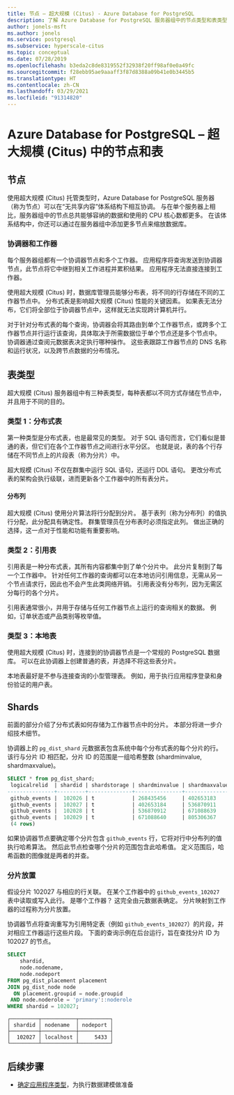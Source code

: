 ```yaml
---
title: 节点 – 超大规模 (Citus) - Azure Database for PostgreSQL
description: 了解 Azure Database for PostgreSQL 服务器组中的节点类型和表类型。
author: jonels-msft
ms.author: jonels
ms.service: postgresql
ms.subservice: hyperscale-citus
ms.topic: conceptual
ms.date: 07/28/2019
ms.openlocfilehash: b3eda2c8de8319552f32938f20ff98af0e0a49fc
ms.sourcegitcommit: f28ebb95ae9aaaff3f87d8388a09b41e0b3445b5
ms.translationtype: HT
ms.contentlocale: zh-CN
ms.lasthandoff: 03/29/2021
ms.locfileid: "91314820"
---
```

# <a name="nodes-and-tables-in-azure-database-for-postgresql--hyperscale-citus"></a>Azure Database for PostgreSQL – 超大规模 (Citus) 中的节点和表

## <a name="nodes"></a>节点

使用超大规模 (Citus) 托管类型时，Azure Database for PostgreSQL 服务器（称为节点）可以在“无共享内容”体系结构下相互协调。 与在单个服务器上相比，服务器组中的节点总共能够容纳的数据和使用的 CPU 核心数都更多。 在该体系结构中，你还可以通过在服务器组中添加更多节点来缩放数据库。

### <a name="coordinator-and-workers"></a>协调器和工作器

每个服务器组都有一个协调器节点和多个工作器。 应用程序将查询发送到协调器节点，此节点将它中继到相关工作进程并累积结果。 应用程序无法直接连接到工作器。

使用超大规模 (Citus) 时，数据库管理员能够分布表，将不同的行存储在不同的工作器节点中。 分布式表是影响超大规模 (Citus) 性能的关键因素。 如果表无法分布，它们将全部位于协调器节点中，这样就无法实现跨计算机并行。

对于针对分布式表的每个查询，协调器会将其路由到单个工作器节点，或跨多个工作器节点并行运行该查询，具体取决于所需数据位于单个节点还是多个节点中。 协调器通过查阅元数据表决定执行哪种操作。 这些表跟踪工作器节点的 DNS 名称和运行状况，以及跨节点数据的分布情况。

## <a name="table-types"></a>表类型

超大规模 (Citus) 服务器组中有三种表类型，每种表都以不同方式存储在节点中，并且用于不同的目的。

### <a name="type-1-distributed-tables"></a>类型 1：分布式表

第一种类型是分布式表，也是最常见的类型。 对于 SQL 语句而言，它们看似是普通的表，但它们在各个工作器节点之间进行水平分区。 也就是说，表的各个行存储在不同节点上的片段表（称为分片）中。

超大规模 (Citus) 不仅在群集中运行 SQL 语句，还运行 DDL 语句。
更改分布式表的架构会执行级联，进而更新各个工作器中的所有表分片。

#### <a name="distribution-column"></a>分布列

超大规模 (Citus) 使用分片算法将行分配到分片。 基于表列（称为分布列）的值执行分配，此分配具有确定性。 群集管理员在分布表时必须指定此列。
做出正确的选择，这一点对于性能和功能有重要影响。

### <a name="type-2-reference-tables"></a>类型 2：引用表

引用表是一种分布式表，其所有内容都集中到了单个分片中。 此分片复制到了每一个工作器中。 针对任何工作器的查询都可以在本地访问引用信息，无需从另一个节点请求行，因此也不会产生此类网络开销。 引用表没有分布列，因为无需区分每行的各个分片。

引用表通常很小，并用于存储与任何工作器节点上运行的查询相关的数据。 例如，订单状态或产品类别等枚举值。

### <a name="type-3-local-tables"></a>类型 3：本地表

使用超大规模 (Citus) 时，连接到的协调器节点是一个常规的 PostgreSQL 数据库。 可以在此协调器上创建普通的表，并选择不将这些表分片。

本地表最好是不参与连接查询的小型管理表。 例如，用于执行应用程序登录和身份验证的用户表。

## <a name="shards"></a>Shards

前面的部分介绍了分布式表如何存储为工作器节点中的分片。 本部分将进一步介绍技术细节。

协调器上的 `pg_dist_shard` 元数据表包含系统中每个分布式表的每个分片的行。 该行与分片 ID 相匹配，分片 ID 的范围是一组哈希整数 (shardminvalue, shardmaxvalue)。

```sql
SELECT * from pg_dist_shard;
 logicalrelid  | shardid | shardstorage | shardminvalue | shardmaxvalue
---------------+---------+--------------+---------------+---------------
 github_events |  102026 | t            | 268435456     | 402653183
 github_events |  102027 | t            | 402653184     | 536870911
 github_events |  102028 | t            | 536870912     | 671088639
 github_events |  102029 | t            | 671088640     | 805306367
 (4 rows)
```

如果协调器节点要确定哪个分片包含 `github_events` 行，它将对行中分布列的值执行哈希算法。 然后此节点检查哪个分片的范围包含此哈希值。 定义范围后，哈希函数的图像就是两者的并查。

### <a name="shard-placements"></a>分片放置

假设分片 102027 与相应的行关联。 在某个工作器中的 `github_events_102027` 表中读取或写入此行。 是哪个工作器？ 这完全由元数据表确定。 分片映射到工作器的过程称为分片放置。

协调器节点将查询重写为引用特定表（例如 `github_events_102027`）的片段，并对相应工作器运行这些片段。 下面的查询示例在后台运行，旨在查找分片 ID 为 102027 的节点。

```sql
SELECT
    shardid,
    node.nodename,
    node.nodeport
FROM pg_dist_placement placement
JOIN pg_dist_node node
  ON placement.groupid = node.groupid
 AND node.noderole = 'primary'::noderole
WHERE shardid = 102027;
```

```output
┌─────────┬───────────┬──────────┐
│ shardid │ nodename  │ nodeport │
├─────────┼───────────┼──────────┤
│  102027 │ localhost │     5433 │
└─────────┴───────────┴──────────┘
```

## <a name="next-steps"></a>后续步骤

- [确定应用程序类型](concepts-hyperscale-app-type.md)，为执行数据建模做准备
